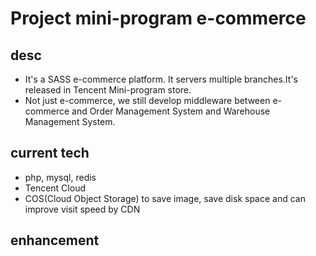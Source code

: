 # Project mini-program e-commerce
## desc
- It's a SASS e-commerce platform. It servers multiple branches.It's released in Tencent Mini-program store. 
- Not just e-commerce, we still develop middleware between e-commerce and Order Management System and Warehouse Management System.

## current tech
- php, mysql, redis
- Tencent Cloud
- COS(Cloud Object Storage) to save image, save disk space and can improve visit speed by CDN 

## enhancement
